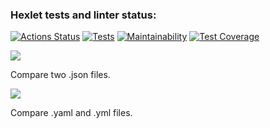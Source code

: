 ### Hexlet tests and linter status:
[![Actions Status](https://github.com/Ekaterina31415/frontend-project-46/workflows/hexlet-check/badge.svg)](https://github.com/Ekaterina31415/frontend-project-46/actions)
[![Tests](https://github.com/Ekaterina31415/frontend-project-46/actions/workflows/main-test.yml/badge.svg)](https://github.com/Ekaterina31415/frontend-project-46/actions/workflows/main-test.yml)
[![Maintainability](https://api.codeclimate.com/v1/badges/6f4e2b0633944f95c758/maintainability)](https://codeclimate.com/github/Ekaterina31415/frontend-project-46/maintainability)
[![Test Coverage](https://api.codeclimate.com/v1/badges/6f4e2b0633944f95c758/test_coverage)](https://codeclimate.com/github/Ekaterina31415/frontend-project-46/test_coverage)

<a href="https://asciinema.org/a/mtSvYJAjijS1jH4p4WbISb7z3" target="_blank"><img src="https://asciinema.org/a/mtSvYJAjijS1jH4p4WbISb7z3.svg" /></a>

Compare two .json files.

<a href="https://asciinema.org/a/Y0ejnGARLVkCMpvifW6qhgXMd" target="_blank"><img src="https://asciinema.org/a/Y0ejnGARLVkCMpvifW6qhgXMd.svg" /></a>

Compare .yaml and .yml files.